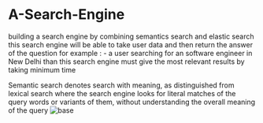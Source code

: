 # A-Search-Engine
building a search engine by combining semantics search and elastic search this search engine will be able to take user data and then return the answer of the question for example : - 
a user searching for an software engineer in New Delhi than this search engine must give the most relevant results by taking minimum time 


Semantic search denotes search with meaning, as distinguished from lexical search where the search engine looks for literal matches of the query words or variants of them, without understanding the overall meaning of the query
![base](https://github.com/ShauryaCodes2004/A-Search-Engine/assets/134362720/42166fd2-25f3-4a83-9d85-77938f574b41)
